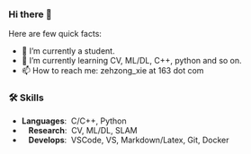 ### Hi there 👋

Here are few quick facts:
- 🔭 I’m currently a student.
- 🌱 I’m currently learning CV, ML/DL, C++, python and so on.
- 📫 How to reach me: zehzong_xie at 163 dot com

### 🛠️ Skills
- **Languages**:&nbsp;&nbsp;C/C++, Python
- &nbsp;&nbsp;&nbsp;**Research**:&nbsp;&nbsp;CV, ML/DL, SLAM
- &nbsp;&nbsp;&nbsp;**Develops**:&nbsp;&nbsp;VSCode, VS, Markdown/Latex, Git, Docker
